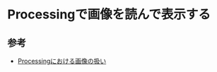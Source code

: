 # Processingで画像を読んで表示する





## 参考

- [Processingにおける画像の扱い](http://www.cc.kyoto-su.ac.jp/~kano/Processing/chapter6/processing6_2.html)
